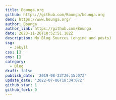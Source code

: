 ```yaml
---
title: Bounga.org
github: https://github.com/Bounga/bounga.org
demo: https://www.bounga.org/
author: Bounga
author_link: https://github.com/Bounga
date: 2023-11-26T10:52:51.182Z
description: My Blog Sources (engine and posts)
ssg:
  - Jekyll
css: []
cms: []
category:
  - Blog
draft: false
publish_date: '2019-08-23T20:15:07Z'
update_date: '2022-07-06T18:34:07Z'
github_star: 1
github_fork: 0
---
```

